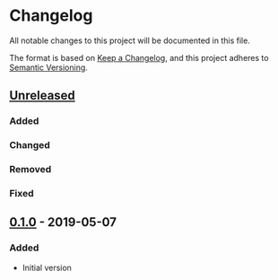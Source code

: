 # Changelog
All notable changes to this project will be documented in this file.

The format is based on [Keep a Changelog](https://keepachangelog.com/en/1.0.0/),
and this project adheres to [Semantic Versioning](https://semver.org/spec/v2.0.0.html).

## [Unreleased]
### Added

### Changed

### Removed

### Fixed

## [0.1.0] - 2019-05-07
### Added
- Initial version

[Unreleased]: https://github.com/joaohf/telemetry_metrics_riemann/v0.1.0...HEAD
[0.1.0]: https://github.com/joaohf/telemetry_metrics_riemann/v0.1.0
